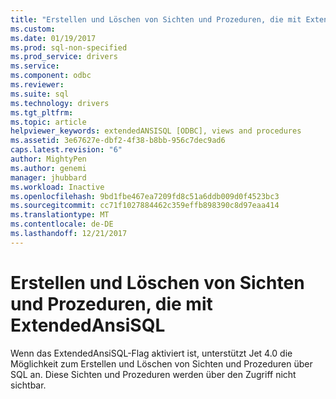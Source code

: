 ```yaml
---
title: "Erstellen und Löschen von Sichten und Prozeduren, die mit ExtendedAnsiSQL | Microsoft Docs"
ms.custom: 
ms.date: 01/19/2017
ms.prod: sql-non-specified
ms.prod_service: drivers
ms.service: 
ms.component: odbc
ms.reviewer: 
ms.suite: sql
ms.technology: drivers
ms.tgt_pltfrm: 
ms.topic: article
helpviewer_keywords: extendedANSISQL [ODBC], views and procedures
ms.assetid: 3e67627e-dbf2-4f38-b8bb-956c7dec9ad6
caps.latest.revision: "6"
author: MightyPen
ms.author: genemi
manager: jhubbard
ms.workload: Inactive
ms.openlocfilehash: 9bd1fbe467ea7209fd8c51a6ddb009d0f4523bc3
ms.sourcegitcommit: cc71f1027884462c359effb898390c8d97eaa414
ms.translationtype: MT
ms.contentlocale: de-DE
ms.lasthandoff: 12/21/2017
---
```

# <a name="creating-and-dropping-views-and-procedures-using-extendedansisql"></a>Erstellen und Löschen von Sichten und Prozeduren, die mit ExtendedAnsiSQL
Wenn das ExtendedAnsiSQL-Flag aktiviert ist, unterstützt Jet 4.0 die Möglichkeit zum Erstellen und Löschen von Sichten und Prozeduren über SQL an. Diese Sichten und Prozeduren werden über den Zugriff nicht sichtbar.
